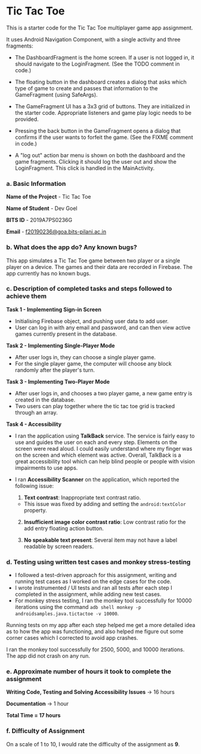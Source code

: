 # Tic Tac Toe

This is a starter code for the Tic Tac Toe multiplayer game app assignment.

It uses Android Navigation Component, with a single activity and three fragments:

- The DashboardFragment is the home screen. If a user is not logged in, it should navigate to the
  LoginFragment. (See the TODO comment in code.)

- The floating button in the dashboard creates a dialog that asks which type of game to create and
  passes that information to the GameFragment (using SafeArgs).

- The GameFragment UI has a 3x3 grid of buttons. They are initialized in the starter code.
  Appropriate listeners and game play logic needs to be provided.

- Pressing the back button in the GameFragment opens a dialog that confirms if the user wants to
  forfeit the game. (See the FIXME comment in code.)

- A "log out" action bar menu is shown on both the dashboard and the game fragments. Clicking it
  should log the user out and show the LoginFragment. This click is handled in the MainActivity.

### a. Basic Information

**Name of the Project** - Tic Tac Toe

**Name of Student** - Dev Goel

**BITS ID** - 2019A7PS0236G

**Email** - f20190236@goa.bits-pilani.ac.in

### b. What does the app do? Any known bugs?

This app simulates a Tic Tac Toe game between two player or a single player on a device. The games and their data are recorded in Firebase.
The app currently has no known bugs.

### c. Description of completed tasks and steps followed to achieve them

**Task 1 - Implementing Sign-in Screen**

- Initialising Firebase object, and pushing user data to add user.
- User can log in with any email and password, and can then view active games currently present in the database.

**Task 2 - Implementing Single-Player Mode**

- After user logs in, they can choose a single player game.
- For the single player game, the computer will choose any block randomly after the player's turn.

**Task 3 - Implementing Two-Player Mode**

- After user logs in, and chooses a two player game, a new game entry is created in the database.
- Two users can play together where the tic tac toe grid is tracked through an array.

**Task 4 - Accessibility**

- I ran the application using **TalkBack** service. The service is fairly easy to use and guides the user on each and every step. Elements on the screen were read aloud. I could easily understand where my finger was on the screen and which element was active. Overall, TalkBack is a great accessibility tool which can help blind people or people with vision impairments to use apps.
- I ran **Accessibility Scanner** on the application, which reported the following issue:

  1. **Text contrast**: Inappropriate text contrast ratio.

  - This issue was fixed by adding and setting the `android:textColor` property.

  2. **Insufficient image color contrast ratio**: Low contrast ratio for the add entry floating action button.

  3. **No speakable text present**: Several item may not have a label readable by screen readers.

### d. Testing using written test cases and monkey stress-testing

- I followed a test-driven approach for this assignment, writing and running test cases as I worked on the edge cases for the code.
- I wrote instrumented / UI tests and ran all tests after each step I completed in the assignment, while adding new test cases.
- For monkey stress testing, I ran the monkey tool successfully for 10000 iterations using the command `adb shell monkey -p androidsamples.java.tictactoe -v 10000`.

Running tests on my app after each step helped me get a more detailed idea as to how the app was functioning, and also helped me figure out some corner cases which I corrected to avoid app crashes.

I ran the monkey tool successfully for 2500, 5000, and 10000 iterations. The app did not crash on any run.

### e. Approximate number of hours it took to complete the assignment

**Writing Code, Testing and Solving Accessibility Issues** -> 16 hours

**Documentation** -> 1 hour

**Total Time = 17 hours**

### f. Difficulty of Assignment

On a scale of 1 to 10, I would rate the difficulty of the assignment as **9**.
